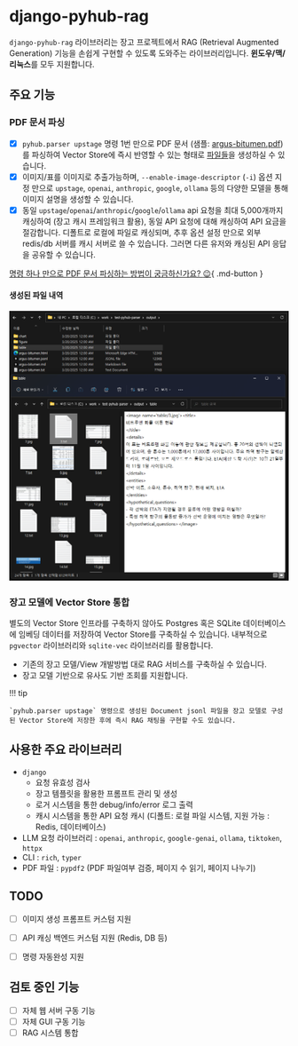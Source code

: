 # django-pyhub-rag

`django-pyhub-rag` 라이브러리는 장고 프로젝트에서 RAG (Retrieval Augmented Generation) 기능을 손쉽게 구현할 수 있도록 도와주는 라이브러리입니다. **윈도우/맥/리눅스**를 모두 지원합니다.


## 주요 기능

### PDF 문서 파싱

+ [x] `pyhub.parser upstage` 명령 1번 만으로 PDF 문서 (샘플: [argus-bitumen.pdf](https://www.argusmedia.com/-/media/project/argusmedia/mainsite/english/documents-and-files/sample-reports/argus-bitumen.pdf?rev=7512cf07937e4e4cbb8889c87780edf7))를 파싱하여 Vector Store에 즉시 반영할 수 있는 형태로 [파일들](https://github.com/pyhub-kr/django-pyhub-rag/tree/main/samples/argus-bitumen)을 생성하실 수 있습니다.
+ [x] 이미지/표를 이미지로 추출가능하며, `--enable-image-descriptor` (`-i`) 옵션 지정 만으로
  `upstage`, `openai`, `anthropic`, `google`, `ollama` 등의 다양한 모델을 통해 이미지 설명을 생성할 수 있습니다.
+ [x] 동일 `upstage`/`openai`/`anthropic`/`google`/`ollama` api 요청을 최대 5,000개까지 캐싱하여 (장고 캐시 프레임워크 활용),
  동일 API 요청에 대해 캐싱하여 API 요금을 절감합니다. 디폴트로 로컬에 파일로 캐싱되며, 추후 옵션 설정 만으로 외부 redis/db 서버를
  캐시 서버로 쓸 수 있습니다. 그러면 다른 유저와 캐싱된 API 응답을 공유할 수 있습니다.

[명령 하나 만으로 PDF 문서 파싱하는 방법이 궁금하신가요? :wink:](./parser/upstage-document-parse){ .md-button }

#### 생성된 파일 내역

![](./assets/files.png)

### 장고 모델에 Vector Store 통합

별도의 Vector Store 인프라를 구축하지 않아도 Postgres 혹은 SQLite 데이터베이스에 임베딩 데이터를 저장하여 Vector Store를 구축하실 수 있습니다. 
내부적으로 `pgvector` 라이브러리와 `sqlite-vec` 라이브러리를 활용합니다.

+ 기존의 장고 모델/View 개발방법 대로 RAG 서비스를 구축하실 수 있습니다.
+ 장고 모델 기반으로 유사도 기반 조회를 지원합니다.

!!! tip

    `pyhub.parser upstage` 명령으로 생성된 Document jsonl 파일을 장고 모델로 구성된 Vector Store에 저장한 후에 즉시 RAG 채팅을 구현할 수도 있습니다.


## 사용한 주요 라이브러리

+ `django`
    - 요청 유효성 검사
    - 장고 템플릿을 활용한 프롬프트 관리 및 생성
    - 로거 시스템을 통한 debug/info/error 로그 출력
    - 캐시 시스템을 통한 API 요청 캐시 (디폴트: 로컬 파일 시스템, 지원 가능 : Redis, 데이터베이스)
+ LLM 요청 라이브러리 : `openai`, `anthropic`, `google-genai`, `ollama`, `tiktoken`, `httpx`
+ CLI : `rich`, `typer`
+ PDF 파일 : `pypdf2` (PDF 파일여부 검증, 페이지 수 읽기, 페이지 나누기)


## TODO

* [ ] 이미지 생성 프롬프트 커스텀 지원
* [ ] API 캐싱 백엔드 커스텀 지원 (Redis, DB 등)
* [ ] 명령 자동완성 지원


## 검토 중인 기능

* [ ] 자체 웹 서버 구동 기능
* [ ] 자체 GUI 구동 기능
* [ ] RAG 시스템 통합